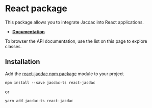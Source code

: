 # React package

This package allows you to integrate Jacdac into React applications.

-   **[Documentation](https://jacdac.github.io/jacdac-docs/clients/javascript/react/)**

To browser the API documentation, use the list on this page to explore classes.

## Installation

Add the [react-jacdac npm package](https://www.npmjs.com/package/react-jacdac) module
to your project

```
npm install --save jacdac-ts react-jacdac
```

or

```
yarn add jacdac-ts react-jacdac
```
